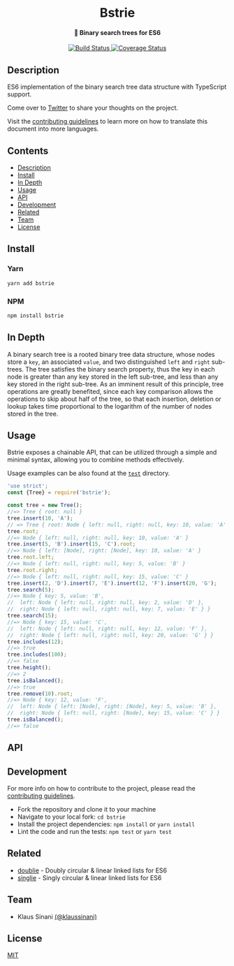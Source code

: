 <h1 align="center">
  Bstrie
</h1>

<h4 align="center">
  🌲 Binary search trees for ES6
</h4>

<p align="center">
  <a href="https://travis-ci.com/klaussinani/bstrie">
    <img alt="Build Status" src="https://travis-ci.com/klaussinani/bstrie.svg?branch=master">
  </a>
  <a href='https://coveralls.io/github/klaussinani/bstrie?branch=master'>
    <img alt="Coverage Status" src="https://coveralls.io/repos/github/klaussinani/bstrie/badge.svg?branch=master">
  </a>
</p>

## Description

ES6 implementation of the binary search tree data structure with TypeScript support.

Come over to [Twitter](https://twitter.com/klaussinani) to share your thoughts on the project.

Visit the [contributing guidelines](https://github.com/klaussinani/bstrie/blob/master/contributing.md#translating-documentation) to learn more on how to translate this document into more languages.

## Contents

- [Description](#description)
- [Install](#install)
- [In Depth](#in-depth)
- [Usage](#usage)
- [API](#api)
- [Development](#development)
- [Related](#related)
- [Team](#team)
- [License](#license)

## Install

### Yarn

```bash
yarn add bstrie
```

### NPM

```bash
npm install bstrie
```

## In Depth

A binary search tree is a rooted binary tree data structure, whose nodes store a `key`, an associated `value`, and two distinguished `left` and `right` sub-trees. The tree satisfies the binary search property, thus the key in each node is greater than any key stored in the left sub-tree, and less than any key stored in the right sub-tree. As an imminent result of this principle, tree operations are greatly benefited, since each key comparison allows the operations to skip about half of the tree, so that each insertion, deletion or lookup takes time proportional to the logarithm of the number of nodes stored in the tree.

## Usage

Bstrie exposes a chainable API, that can be utilized through a simple and minimal syntax, allowing you to combine methods effectively.

Usage examples can be also found at the [`test`](https://github.com/klaussinani/bstrie/tree/master/test) directory.

```js
'use strict';
const {Tree} = require('bstrie');

const tree = new Tree();
//=> Tree { root: null }
tree.insert(10, 'A');
// => Tree { root: Node { left: null, right: null, key: 10, value: 'A' } }
tree.root;
//=> Node { left: null, right: null, key: 10, value: 'A' }
tree.insert(5, 'B').insert(15, 'C').root;
//=> Node { left: [Node], right: [Node], key: 10, value: 'A' }
tree.root.left;
//=> Node { left: null, right: null, key: 5, value: 'B' }
tree.root.right;
//=> Node { left: null, right: null, key: 15, value: 'C' }
tree.insert(2, 'D').insert(7, 'E').insert(12, 'F').insert(20, 'G');
tree.search(5);
//=> Node { key: 5, value: 'B',
//  left: Node { left: null, right: null, key: 2, value: 'D' },
//  right: Node { left: null, right: null, key: 7, value: 'E' } }
tree.search(15);
//=> Node { key: 15, value: 'C',
//  left: Node { left: null, right: null, key: 12, value: 'F' },
//  right: Node { left: null, right: null, key: 20, value: 'G' } }
tree.includes(12);
//=> true
tree.includes(100);
//=> false
tree.height();
//=> 2
tree.isBalanced();
//=> true
tree.remove(10).root;
//=> Node { key: 12, value: 'F',
//  left: Node { left: [Node], right: [Node], key: 5, value: 'B' },
//  right: Node { left: null, right: [Node], key: 15, value: 'C' } }
tree.isBalanced();
//=> false
```

## API

## Development

For more info on how to contribute to the project, please read the [contributing guidelines](https://github.com/klaussinani/bstrie/blob/master/contributing.md).

- Fork the repository and clone it to your machine
- Navigate to your local fork: `cd bstrie`
- Install the project dependencies: `npm install` or `yarn install`
- Lint the code and run the tests: `npm test` or `yarn test`

## Related

- [doublie](https://github.com/klaussinani/doublie) - Doubly circular & linear linked lists for ES6
- [singlie](https://github.com/klaussinani/singlie) - Singly circular & linear linked lists for ES6

## Team

- Klaus Sinani [(@klaussinani)](https://github.com/klaussinani)

## License

[MIT](https://github.com/klaussinani/bstrie/blob/master/license.md)
